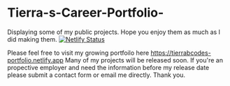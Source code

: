 # Tierra-s-Career-Portfolio-
Displaying some of my public projects. Hope you enjoy them as much as I did making them. 
[![Netlify Status](https://api.netlify.com/api/v1/badges/54dbf7c0-2746-43c5-b8e2-531cb17c7e25/deploy-status)](https://app.netlify.com/sites/tierrabcodes-portfolio/deploys)

Please feel free to visit my growing portfoilo here https://tierrabcodes-portfolio.netlify.app Many of my projects will be released soon. If you're an propective employer and need the information before my release date please submit a contact form or email me directly. Thank you. 
